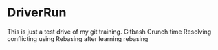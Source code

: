 # DriverRun
This is just a test drive of my git training. 
Gitbash Crunch time
Resolving conflicting using Rebasing after learning rebasing